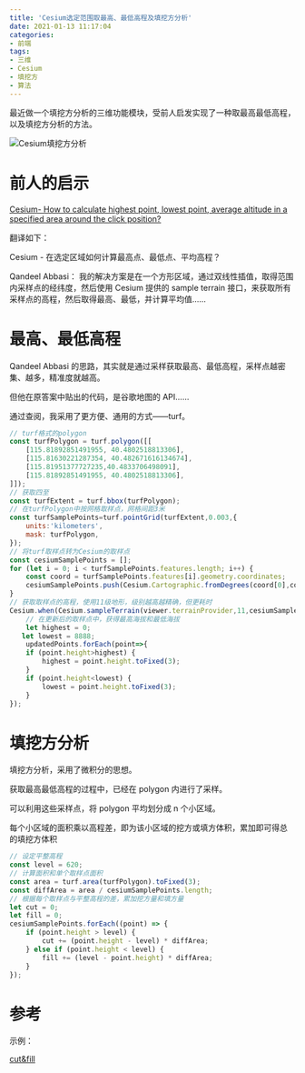 ```yaml
---
title: 'Cesium选定范围取最高、最低高程及填挖方分析'
date: 2021-01-13 11:17:04
categories:
- 前端
tags:
- 三维
- Cesium
- 填挖方
- 算法
---
```


最近做一个填挖方分析的三维功能模块，受前人启发实现了一种取最高最低高程，以及填挖方分析的方法。

<!-- more -->

![Cesium填挖方分析](/post-images/cesium-xuan-ding-fan-wei-qu-zui-gao-zui-di-gao-cheng-ji-tian-wa-fang-fen-xi.png)

# 前人的启示

[Cesium- How to calculate highest point, lowest point, average altitude in a specified area around the click position?](https://stackoverflow.com/questions/40794293/cesium-how-to-calculate-highest-point-lowest-point-average-altitude-in-a-spec)

翻译如下：

Cesium - 在选定区域如何计算最高点、最低点、平均高程？

Qandeel Abbasi： 我的解决方案是在一个方形区域，通过双线性插值，取得范围内采样点的经纬度，然后使用 Cesium 提供的 sample terrain 接口，来获取所有采样点的高程，然后取得最高、最低，并计算平均值……

# 最高、最低高程

Qandeel Abbasi 的思路，其实就是通过采样获取最高、最低高程，采样点越密集、越多，精准度就越高。

但他在原答案中贴出的代码，是谷歌地图的 API……

通过查阅，我采用了更方便、通用的方式——turf。

```javascript
// turf格式的polygon
const turfPolygon = turf.polygon([[
    [115.81892851491955, 40.4802518813306],
    [115.81630221287354, 40.482671616134674],
    [115.81951377727235,40.4833706498091],
    [115.81892851491955, 40.4802518813306],
]]);
// 获取四至
const turfExtent = turf.bbox(turfPolygon);
// 在turfPolygon中按网格取样点，网格间距3米
const turfSamplePoints=turf.pointGrid(turfExtent,0.003,{
    units:'kilometers',
    mask: turfPolygon,
});
// 将turf取样点转为Cesium的取样点
const cesiumSamplePoints = [];
for (let i = 0; i < turfSamplePoints.features.length; i++) {
    const coord = turfSamplePoints.features[i].geometry.coordinates;
    cesiumSamplePoints.push(Cesium.Cartographic.fromDegrees(coord[0],coord[1]));
}
// 获取取样点的高程，使用11级地形，级别越高越精确，但更耗时
Cesium.when(Cesium.sampleTerrain(viewer.terrainProvider,11,cesiumSamplePoints),(updatedPoints) => {
    // 在更新后的取样点中，获得最高海拔和最低海拔
    let highest = 0;
   let lowest = 8888;
    updatedPoints.forEach(point=>{
    if (point.height>highest) {
        highest = point.height.toFixed(3);
    }
    if (point.height<lowest) {
        lowest = point.height.toFixed(3);
    }
});
```

# 填挖方分析

填挖方分析，采用了微积分的思想。

获取最高最低高程的过程中，已经在 polygon 内进行了采样。

可以利用这些采样点，将 polygon 平均划分成 n 个小区域。

每个小区域的面积乘以高程差，即为该小区域的挖方或填方体积，累加即可得总 的填挖方体积

```javascript
// 设定平整高程
const level = 620;
// 计算面积和单个取样点面积
const area = turf.area(turfPolygon).toFixed(3);
const diffArea = area / cesiumSamplePoints.length;
// 根据每个取样点与平整高程的差，累加挖方量和填方量
let cut = 0;
let fill = 0;
cesiumSamplePoints.forEach((point) => {
	if (point.height > level) {
		cut += (point.height - level) * diffArea;
	} else if (point.height < level) {
		fill += (level - point.height) * diffArea;
	}
});
```

# 参考

示例：

[cut&fill](/post-attach/cutandfill.html)
